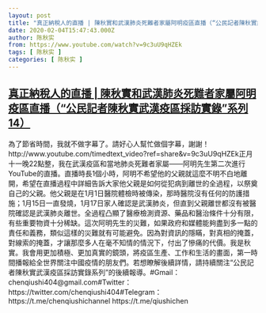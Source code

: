 ```yaml
---
layout: post
title: "真正納稅人的直播 | 陳秋實和武漢肺炎死難者家屬阿明疫區直播（“公民記者陳秋實武漢疫區採訪實錄”系列14）"
date: 2020-02-04T15:47:43.000Z
author: 陈秋实
from: https://www.youtube.com/watch?v=9c3uU9qHZEk
tags: [ 陈秋实 ]
categories: [ 陈秋实 ]
---
```

<!--1580831263000-->
[真正納稅人的直播 | 陳秋實和武漢肺炎死難者家屬阿明疫區直播（“公民記者陳秋實武漢疫區採訪實錄”系列14）](https://www.youtube.com/watch?v=9c3uU9qHZEk)
------

<div>
為了節省時間，我就不做字幕了。請好心人幫忙做個字幕，謝謝！http://www.youtube.com/timedtext_video?ref=share&v=9c3uU9qHZEk正月十一晚22點整，我在武漢疫區和當地肺炎死難者家屬——阿明先生第二次進行YouTube的直播。直播時長1個小時，阿明不希望他的父親就這麼不明不白地離開，希望在直播過程中詳細告訴大家他父親是如何從犯病到離世的全過程，以祭奠自己的父親。他父親是在1月1日醫院體檢時被傳染，那時醫院沒有任何的防護措施；1月15日一直發燒，1月17日家人確認是武漢肺炎，但直到父親離世都沒有被醫院確認是武漢肺炎離世。全過程凸顯了醫療檢測資源、藥品和醫治條件十分有限，有些重要物資十分稀缺。這次阿明先生的災難，如果政府和媒體能夠盡到多一點的責任和義務，類似這樣的災難就有可能避免。因為對資訊的隱瞞，對真相的掩蓋，對線索的掩蓋，才讓那麼多人在毫不知情的情況下，付出了慘痛的代價。我是秋實。我會用更加積極、更加真實的鏡頭，將疫區生產、工作和生活的畫面，第一時間播報給全世界關注中國疫情的朋友們。若想瞭解後續詳情，請持續關注“公民記者陳秋實武漢疫區採訪實錄系列”的後續報導。#Gmail：chenqiushi404@gmail.com#Twitter：https://twitter.com/chenqiushi404#Telegram：https://t.me/chenqiushichannel                        https://t.me/qiushichen
</div>
